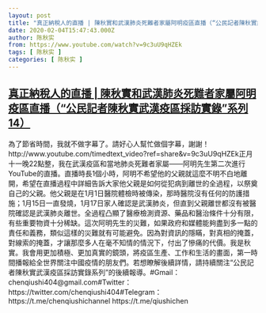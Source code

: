 ```yaml
---
layout: post
title: "真正納稅人的直播 | 陳秋實和武漢肺炎死難者家屬阿明疫區直播（“公民記者陳秋實武漢疫區採訪實錄”系列14）"
date: 2020-02-04T15:47:43.000Z
author: 陈秋实
from: https://www.youtube.com/watch?v=9c3uU9qHZEk
tags: [ 陈秋实 ]
categories: [ 陈秋实 ]
---
```

<!--1580831263000-->
[真正納稅人的直播 | 陳秋實和武漢肺炎死難者家屬阿明疫區直播（“公民記者陳秋實武漢疫區採訪實錄”系列14）](https://www.youtube.com/watch?v=9c3uU9qHZEk)
------

<div>
為了節省時間，我就不做字幕了。請好心人幫忙做個字幕，謝謝！http://www.youtube.com/timedtext_video?ref=share&v=9c3uU9qHZEk正月十一晚22點整，我在武漢疫區和當地肺炎死難者家屬——阿明先生第二次進行YouTube的直播。直播時長1個小時，阿明不希望他的父親就這麼不明不白地離開，希望在直播過程中詳細告訴大家他父親是如何從犯病到離世的全過程，以祭奠自己的父親。他父親是在1月1日醫院體檢時被傳染，那時醫院沒有任何的防護措施；1月15日一直發燒，1月17日家人確認是武漢肺炎，但直到父親離世都沒有被醫院確認是武漢肺炎離世。全過程凸顯了醫療檢測資源、藥品和醫治條件十分有限，有些重要物資十分稀缺。這次阿明先生的災難，如果政府和媒體能夠盡到多一點的責任和義務，類似這樣的災難就有可能避免。因為對資訊的隱瞞，對真相的掩蓋，對線索的掩蓋，才讓那麼多人在毫不知情的情況下，付出了慘痛的代價。我是秋實。我會用更加積極、更加真實的鏡頭，將疫區生產、工作和生活的畫面，第一時間播報給全世界關注中國疫情的朋友們。若想瞭解後續詳情，請持續關注“公民記者陳秋實武漢疫區採訪實錄系列”的後續報導。#Gmail：chenqiushi404@gmail.com#Twitter：https://twitter.com/chenqiushi404#Telegram：https://t.me/chenqiushichannel                        https://t.me/qiushichen
</div>
